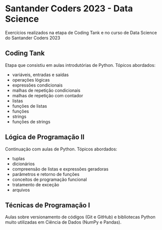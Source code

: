 # Santander Coders 2023 - Data Science
Exercícios realizados na etapa de Coding Tank e no curso de Data Science do Santander Coders 2023

## Coding Tank
Etapa que consistiu em aulas introdutórias de Python. Tópicos abordados:

  - variáveis, entradas e saídas
  - operações lógicas
  - expressões condicionais
  - malhas de repetição condicionais
  - malhas de repetição com contador
  - listas
  - funções de listas
  - funções
  - strings
  - funções de strings

## Lógica de Programação II 
Continuação com aulas de Python. Tópicos abordados:

  - tuplas
  - dicionários
  - compreensão de listas e expressões geradoras
  - parâmetros e retorno de funções
  - conceitos de programação funcional
  - tratamento de exceção
  - arquivos

## Técnicas de Programação I
Aulas sobre versionamento de códigos (Git e GitHub) e bibliotecas Python muito utilizadas em Ciência de Dados (NumPy e Pandas). 
